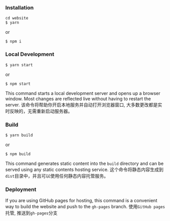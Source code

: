 
### Installation

```
cd website
$ yarn
```

or

```
$ npm i
```

### Local Development

```
$ yarn start
```

or

```
$ npm start
```

This command starts a local development server and opens up a browser window. Most changes are reflected live without having to restart the server.
该命令将帮助你开启本地服务并自动打开浏览器窗口, 大多数更改都是实时反映的，无需重新启动服务器。

### Build

```
$ yarn build
```

or

```
$ npm build
```

This command generates static content into the `build` directory and can be served using any static contents hosting service.
这个命令将静态内容生成到`dist`目录中，并且可以使用任何静态内容托管服务。

### Deployment

If you are using GitHub pages for hosting, this command is a convenient way to build the website and push to the `gh-pages` branch.
使用`GitHub pages`托管, 推送到`gh-pages`分支